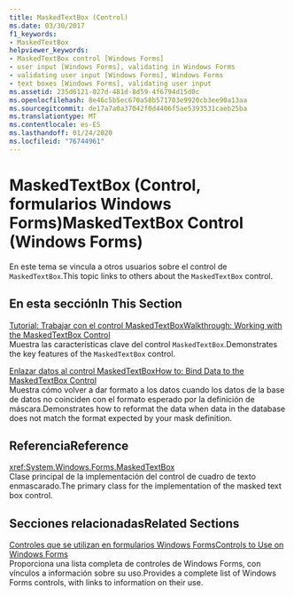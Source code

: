 ```yaml
---
title: MaskedTextBox (Control)
ms.date: 03/30/2017
f1_keywords:
- MaskedTextBox
helpviewer_keywords:
- MaskedTextBox control [Windows Forms]
- user input [Windows Forms], validating in Windows Forms
- validating user input [Windows Forms], Windows Forms
- text boxes [Windows Forms], validating user input
ms.assetid: 235d6121-027d-481d-8d59-4f6794d15d0c
ms.openlocfilehash: 8e46c5b5ec670a58b571703e9920cb3ee90a13aa
ms.sourcegitcommit: de17a7a0a37042f0d4406f5ae5393531caeb25ba
ms.translationtype: MT
ms.contentlocale: es-ES
ms.lasthandoff: 01/24/2020
ms.locfileid: "76744961"
---
```

# <a name="maskedtextbox-control-windows-forms"></a><span data-ttu-id="6c30c-102">MaskedTextBox (Control, formularios Windows Forms)</span><span class="sxs-lookup"><span data-stu-id="6c30c-102">MaskedTextBox Control (Windows Forms)</span></span>
<span data-ttu-id="6c30c-103">En este tema se vincula a otros usuarios sobre el control de `MaskedTextBox`.</span><span class="sxs-lookup"><span data-stu-id="6c30c-103">This topic links to others about the `MaskedTextBox` control.</span></span>  
  
## <a name="in-this-section"></a><span data-ttu-id="6c30c-104">En esta sección</span><span class="sxs-lookup"><span data-stu-id="6c30c-104">In This Section</span></span>  
 [<span data-ttu-id="6c30c-105">Tutorial: Trabajar con el control MaskedTextBox</span><span class="sxs-lookup"><span data-stu-id="6c30c-105">Walkthrough: Working with the MaskedTextBox Control</span></span>](walkthrough-working-with-the-maskedtextbox-control.md)  
 <span data-ttu-id="6c30c-106">Muestra las características clave del control `MaskedTextBox`.</span><span class="sxs-lookup"><span data-stu-id="6c30c-106">Demonstrates the key features of the `MaskedTextBox` control.</span></span>  
  
 [<span data-ttu-id="6c30c-107">Enlazar datos al control MaskedTextBox</span><span class="sxs-lookup"><span data-stu-id="6c30c-107">How to: Bind Data to the MaskedTextBox Control</span></span>](how-to-bind-data-to-the-maskedtextbox-control.md)  
 <span data-ttu-id="6c30c-108">Muestra cómo volver a dar formato a los datos cuando los datos de la base de datos no coinciden con el formato esperado por la definición de máscara.</span><span class="sxs-lookup"><span data-stu-id="6c30c-108">Demonstrates how to reformat the data when data in the database does not match the format expected by your mask definition.</span></span>  
  
## <a name="reference"></a><span data-ttu-id="6c30c-109">Referencia</span><span class="sxs-lookup"><span data-stu-id="6c30c-109">Reference</span></span>  
 <xref:System.Windows.Forms.MaskedTextBox>  
 <span data-ttu-id="6c30c-110">Clase principal de la implementación del control de cuadro de texto enmascarado.</span><span class="sxs-lookup"><span data-stu-id="6c30c-110">The primary class for the implementation of the masked text box control.</span></span>  
  
## <a name="related-sections"></a><span data-ttu-id="6c30c-111">Secciones relacionadas</span><span class="sxs-lookup"><span data-stu-id="6c30c-111">Related Sections</span></span>  
 [<span data-ttu-id="6c30c-112">Controles que se utilizan en formularios Windows Forms</span><span class="sxs-lookup"><span data-stu-id="6c30c-112">Controls to Use on Windows Forms</span></span>](controls-to-use-on-windows-forms.md)  
 <span data-ttu-id="6c30c-113">Proporciona una lista completa de controles de Windows Forms, con vínculos a información sobre su uso.</span><span class="sxs-lookup"><span data-stu-id="6c30c-113">Provides a complete list of Windows Forms controls, with links to information on their use.</span></span>
